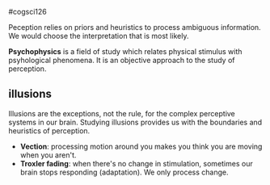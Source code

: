 #cogsci126 


Peception relies on priors and heuristics to process ambiguous information. We would choose the interpretation that is most likely. 

**Psychophysics** is a field of study which relates physical stimulus with psyhological phenomena. It is an objective approach to the study of perception.

## illusions
Illusions are the exceptions, not the rule, for the complex perceptive systems in our brain. Studying illusions provides us with the boundaries and heuristics of perception.
- **Vection**: processing motion around you makes you think you are moving when you aren't. 
- **Troxler fading**: when there's no change in stimulation, sometimes our brain stops responding (adaptation). We only process change.
